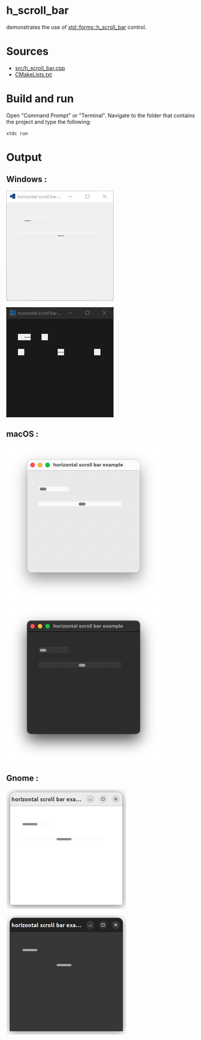 # h_scroll_bar

demonstrates the use of [xtd::forms::h_scroll_bar](https://gammasoft71.github.io/xtd/reference_guides/latest/classxtd_1_1forms_1_1h__scroll__bar.html) control.

# Sources

* [src/h_scroll_bar.cpp](src/h_scroll_bar.cpp)
* [CMakeLists.txt](CMakeLists.txt)

# Build and run

Open "Command Prompt" or "Terminal". Navigate to the folder that contains the project and type the following:

```shell
xtdc run
```

# Output

## Windows :

![Screenshot](../../../../docs/pictures/examples/h_scroll_bar_w.png)

![Screenshot](../../../../docs/pictures/examples/h_scroll_bar_wd.png)

## macOS :

![Screenshot](../../../../docs/pictures/examples/h_scroll_bar_m.png)

![Screenshot](../../../../docs/pictures/examples/h_scroll_bar_md.png)

## Gnome :

![Screenshot](../../../../docs/pictures/examples/h_scroll_bar_g.png)

![Screenshot](../../../../docs/pictures/examples/h_scroll_bar_gd.png)
